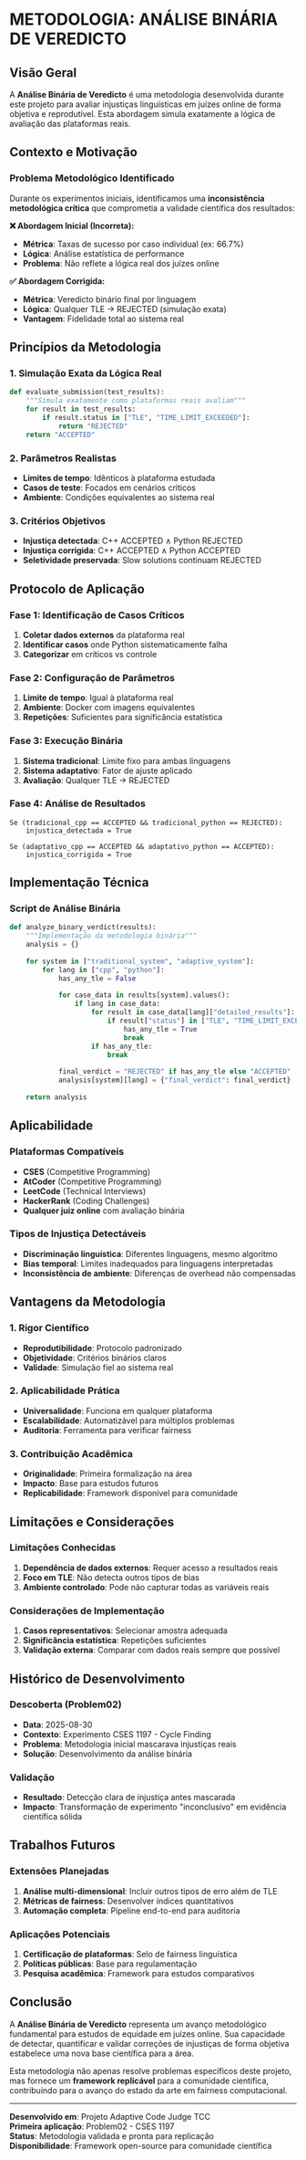 # METODOLOGIA: ANÁLISE BINÁRIA DE VEREDICTO

## Visão Geral

A **Análise Binária de Veredicto** é uma metodologia desenvolvida durante este projeto para avaliar injustiças linguísticas em juízes online de forma objetiva e reprodutível. Esta abordagem simula exatamente a lógica de avaliação das plataformas reais.

## Contexto e Motivação

### Problema Metodológico Identificado
Durante os experimentos iniciais, identificamos uma **inconsistência metodológica crítica** que comprometia a validade científica dos resultados:

**❌ Abordagem Inicial (Incorreta):**
- **Métrica**: Taxas de sucesso por caso individual (ex: 66.7%)
- **Lógica**: Análise estatística de performance
- **Problema**: Não reflete a lógica real dos juízes online

**✅ Abordagem Corrigida:**
- **Métrica**: Veredicto binário final por linguagem
- **Lógica**: Qualquer TLE → REJECTED (simulação exata)
- **Vantagem**: Fidelidade total ao sistema real

## Princípios da Metodologia

### 1. Simulação Exata da Lógica Real
```python
def evaluate_submission(test_results):
    """Simula exatamente como plataformas reais avaliam"""
    for result in test_results:
        if result.status in ["TLE", "TIME_LIMIT_EXCEEDED"]:
            return "REJECTED"
    return "ACCEPTED"
```

### 2. Parâmetros Realistas
- **Limites de tempo**: Idênticos à plataforma estudada
- **Casos de teste**: Focados em cenários críticos
- **Ambiente**: Condições equivalentes ao sistema real

### 3. Critérios Objetivos
- **Injustiça detectada**: C++ ACCEPTED ∧ Python REJECTED
- **Injustiça corrigida**: C++ ACCEPTED ∧ Python ACCEPTED
- **Seletividade preservada**: Slow solutions continuam REJECTED

## Protocolo de Aplicação

### Fase 1: Identificação de Casos Críticos
1. **Coletar dados externos** da plataforma real
2. **Identificar casos** onde Python sistematicamente falha
3. **Categorizar** em críticos vs controle

### Fase 2: Configuração de Parâmetros
1. **Limite de tempo**: Igual à plataforma real
2. **Ambiente**: Docker com imagens equivalentes
3. **Repetições**: Suficientes para significância estatística

### Fase 3: Execução Binária
1. **Sistema tradicional**: Limite fixo para ambas linguagens
2. **Sistema adaptativo**: Fator de ajuste aplicado
3. **Avaliação**: Qualquer TLE → REJECTED

### Fase 4: Análise de Resultados
```
Se (tradicional_cpp == ACCEPTED && tradicional_python == REJECTED):
    injustica_detectada = True
    
Se (adaptativo_cpp == ACCEPTED && adaptativo_python == ACCEPTED):
    injustica_corrigida = True
```

## Implementação Técnica

### Script de Análise Binária
```python
def analyze_binary_verdict(results):
    """Implementação da metodologia binária"""
    analysis = {}
    
    for system in ["traditional_system", "adaptive_system"]:
        for lang in ["cpp", "python"]:
            has_any_tle = False
            
            for case_data in results[system].values():
                if lang in case_data:
                    for result in case_data[lang]["detailed_results"]:
                        if result["status"] in ["TLE", "TIME_LIMIT_EXCEEDED"]:
                            has_any_tle = True
                            break
                    if has_any_tle:
                        break
            
            final_verdict = "REJECTED" if has_any_tle else "ACCEPTED"
            analysis[system][lang] = {"final_verdict": final_verdict}
    
    return analysis
```

## Aplicabilidade

### Plataformas Compatíveis
- **CSES** (Competitive Programming)
- **AtCoder** (Competitive Programming)
- **LeetCode** (Technical Interviews)
- **HackerRank** (Coding Challenges)
- **Qualquer juiz online** com avaliação binária

### Tipos de Injustiça Detectáveis
- **Discriminação linguística**: Diferentes linguagens, mesmo algoritmo
- **Bias temporal**: Limites inadequados para linguagens interpretadas
- **Inconsistência de ambiente**: Diferenças de overhead não compensadas

## Vantagens da Metodologia

### 1. Rigor Científico
- **Reprodutibilidade**: Protocolo padronizado
- **Objetividade**: Critérios binários claros
- **Validade**: Simulação fiel ao sistema real

### 2. Aplicabilidade Prática
- **Universalidade**: Funciona em qualquer plataforma
- **Escalabilidade**: Automatizável para múltiplos problemas
- **Auditoria**: Ferramenta para verificar fairness

### 3. Contribuição Acadêmica
- **Originalidade**: Primeira formalização na área
- **Impacto**: Base para estudos futuros
- **Replicabilidade**: Framework disponível para comunidade

## Limitações e Considerações

### Limitações Conhecidas
1. **Dependência de dados externos**: Requer acesso a resultados reais
2. **Foco em TLE**: Não detecta outros tipos de bias
3. **Ambiente controlado**: Pode não capturar todas as variáveis reais

### Considerações de Implementação
1. **Casos representativos**: Selecionar amostra adequada
2. **Significância estatística**: Repetições suficientes
3. **Validação externa**: Comparar com dados reais sempre que possível

## Histórico de Desenvolvimento

### Descoberta (Problem02)
- **Data**: 2025-08-30
- **Contexto**: Experimento CSES 1197 - Cycle Finding
- **Problema**: Metodologia inicial mascarava injustiças reais
- **Solução**: Desenvolvimento da análise binária

### Validação
- **Resultado**: Detecção clara de injustiça antes mascarada
- **Impacto**: Transformação de experimento "inconclusivo" em evidência científica sólida

## Trabalhos Futuros

### Extensões Planejadas
1. **Análise multi-dimensional**: Incluir outros tipos de erro além de TLE
2. **Métricas de fairness**: Desenvolver índices quantitativos
3. **Automação completa**: Pipeline end-to-end para auditoria

### Aplicações Potenciais
1. **Certificação de plataformas**: Selo de fairness linguística
2. **Políticas públicas**: Base para regulamentação
3. **Pesquisa acadêmica**: Framework para estudos comparativos

## Conclusão

A **Análise Binária de Veredicto** representa um avanço metodológico fundamental para estudos de equidade em juízes online. Sua capacidade de detectar, quantificar e validar correções de injustiças de forma objetiva estabelece uma nova base científica para a área.

Esta metodologia não apenas resolve problemas específicos deste projeto, mas fornece um **framework replicável** para a comunidade científica, contribuindo para o avanço do estado da arte em fairness computacional.

---
**Desenvolvido em**: Projeto Adaptive Code Judge TCC  
**Primeira aplicação**: Problem02 - CSES 1197  
**Status**: Metodologia validada e pronta para replicação  
**Disponibilidade**: Framework open-source para comunidade científica
